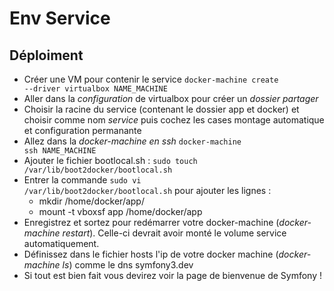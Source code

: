 # Env Service

## Déploiment
  * Créer une VM pour contenir le service <code>docker-machine create --driver virtualbox NAME_MACHINE</code>
  * Aller dans la *configuration* de virtualbox pour créer un *dossier partager*
  * Choisir la racine du service (contenant le dossier app et docker) et choisir comme nom *service* puis cochez les cases montage automatique et configuration permanante 
  * Allez dans la *docker-machine en ssh* <code>docker-machine ssh NAME_MACHINE</code>
  * Ajouter le fichier bootlocal.sh : <code>sudo touch /var/lib/boot2docker/bootlocal.sh </code>
  * Entrer la commande <code>sudo vi /var/lib/boot2docker/bootlocal.sh</code> pour ajouter les lignes :
    * mkdir /home/docker/app/
    * mount -t vboxsf app /home/docker/app
  * Enregistrez et sortez pour redémarrer votre docker-machine (*docker-machine restart*). Celle-ci devrait avoir monté le volume service automatiquement.
  * Définissez dans le fichier hosts l'ip de votre docker machine (*docker-machine ls*) comme le dns symfony3.dev
  * Si tout est bien fait vous devirez voir la page de bienvenue de Symfony !
